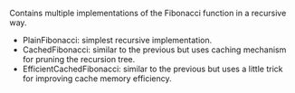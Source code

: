 Contains multiple implementations of the Fibonacci function in a recursive way.

- PlainFibonacci: simplest recursive implementation.
- CachedFibonacci: similar to the previous but uses caching mechanism for pruning the recursion tree.
- EfficientCachedFibonacci: similar to the previous but uses a little trick for improving cache memory efficiency.
